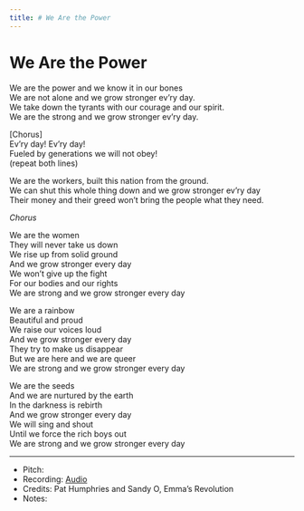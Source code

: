 ```yaml
---
title: # We Are the Power
---
```



# We Are the Power
  
We are the power and we know it in our bones  
We are not alone and we grow stronger ev’ry day.  
We take down the tyrants with our courage and our spirit.  
We are the strong and we grow stronger ev’ry day.  
  
[Chorus]  
Ev’ry day! Ev’ry day!  
Fueled by generations we will not obey!  
(repeat both lines)  
  
We are the workers, built this nation from the ground.  
We can shut this whole thing down and we grow stronger ev’ry day  
Their money and their greed won’t bring the people what they need.  
  
*Chorus*  
  
  
We are the women  
They will never take us down  
We rise up from solid ground  
And we grow stronger every day  
We won’t give up the fight  
For our bodies and our rights  
We are strong and we grow stronger every day  
  
We are a rainbow  
Beautiful and proud  
We raise our voices loud  
And we grow stronger every day  
They try to make us disappear  
But we are here and we are queer  
We are strong and we grow stronger every day  
  
We are the seeds  
And we are nurtured by the earth  
In the darkness is rebirth  
And we grow stronger every day  
We will sing and shout  
Until we force the rich boys out  
We are strong and we grow stronger every day  
  

---
* Pitch: 
* Recording: [Audio](https://www.dropbox.com/scl/fi/nu03c5t4k614i9jprht8o/We-Are-the-Power-Emma-s-Revolution.wav?rlkey=qz4p8bi24q5rb6a4uxl2rj995&e=1&st=8dfudfb6&dl=0)
* Credits: Pat Humphries and Sandy O, Emma’s Revolution
* Notes: 
